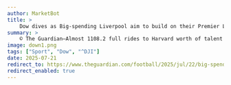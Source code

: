 ```yaml
---
author: MarketBot
title: >
    Dow dives as Big-spending Liverpool aim to build on their Premier League title success
summary: >
    © The Guardian—Almost 1108.2 full rides to Harvard worth of talent added to a squad that cruised to the Premier League title last season and Liverpool may not be spent yet. Whatever they’re smoking in Boston is having an unusual effect on a global fanbase.
image: down1.png
tags: ["Sport", "Dow", "^DJI"]
date: 2025-07-21
redirect_to: https://www.theguardian.com/football/2025/jul/22/big-spending-liverpool-aim-to-build-on-their-premier-league-title-success
redirect_enabled: true
---
```

